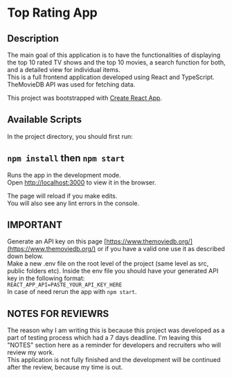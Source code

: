 # Top Rating App

## Description
The main goal of this application is to have the functionalities of displaying the top 10 rated TV shows and the top 10 movies, a search function for both, and a detailed view for individual items.\
This is a full frontend application developed using React and TypeScript.\
TheMovieDB API was used for fetching data.

This project was bootstrapped with [Create React App](https://github.com/facebook/create-react-app).

## Available Scripts

In the project directory, you should first run:

## `npm install` then `npm start`

Runs the app in the development mode.\
Open [http://localhost:3000](http://localhost:3000) to view it in the browser.

The page will reload if you make edits.\
You will also see any lint errors in the console.

## IMPORTANT
Generate an API key on this page [https://www.themoviedb.org/](https://www.themoviedb.org/) or if you have a valid one use it as described down below.\
Make a new .env file on the root level of the project (same level as src, public folders etc). Inside the env file you should have your generated API key in the following format:\
`REACT_APP_API=PASTE_YOUR_API_KEY_HERE`\
In case of need rerun the app with `npm start`.

## NOTES FOR REVIEWRS
The reason why I am writing this is because this project was developed as a part of testing process which had a 7 days deadline.
I'm leaving this "NOTES" section here as a reminder for developers and recruiters who will review my work.\
This application is not fully finished and the development will be continued after the review, because my time is out.
